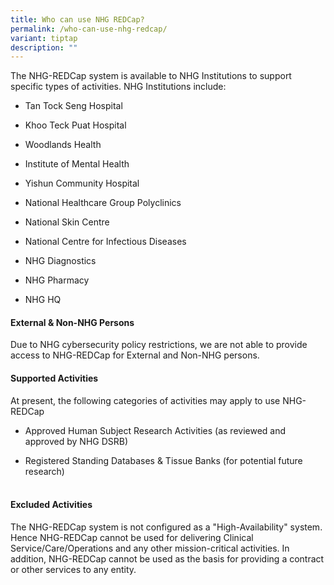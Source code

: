 ```yaml
---
title: Who can use NHG REDCap?
permalink: /who-can-use-nhg-redcap/
variant: tiptap
description: ""
---
```

<p>The NHG-REDCap system is available to NHG Institutions to support specific
types of activities.&nbsp;NHG Institutions include:</p>
<ul data-tight="true" class="tight">
<li>
<p>Tan Tock Seng Hospital</p>
</li>
<li>
<p>Khoo Teck Puat Hospital</p>
</li>
<li>
<p>Woodlands Health</p>
</li>
<li>
<p>Institute of Mental Health</p>
</li>
<li>
<p>Yishun Community Hospital</p>
</li>
<li>
<p>National Healthcare Group Polyclinics</p>
</li>
<li>
<p>National Skin Centre</p>
</li>
<li>
<p>National Centre for Infectious Diseases</p>
</li>
<li>
<p>NHG Diagnostics</p>
</li>
<li>
<p>NHG Pharmacy</p>
</li>
<li>
<p>NHG HQ</p>
</li>
</ul>
<p></p>
<h4><strong>External &amp; Non-NHG Persons</strong></h4>
<p>Due to NHG cybersecurity policy restrictions, we are not able to provide
access to NHG-REDCap for External and Non-NHG persons.</p>
<p></p>
<h4><strong>Supported Activities </strong></h4>
<p>At present, the following categories of activities may apply to use NHG-REDCap</p>
<ul data-tight="true" class="tight">
<li>
<p>Approved Human Subject Research Activities (as reviewed and approved by
NHG DSRB)</p>
</li>
<li>
<p>Registered Standing Databases &amp; Tissue Banks (for potential future
research)</p>
</li>
</ul>
<h4><br><strong>Excluded Activities</strong></h4>
<p>The NHG-REDCap system is not configured as a "High-Availability" system.
Hence NHG-REDCap cannot be used for delivering Clinical Service/Care/Operations
and any other mission-critical activities. In addition, NHG-REDCap cannot
be used as the basis for providing a contract or other services to any
entity.</p>
<p></p>
<p></p>